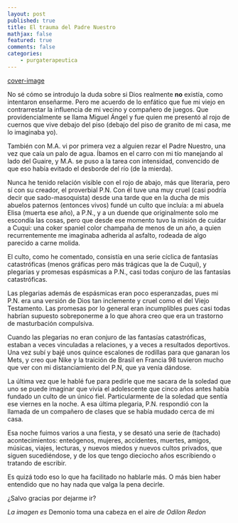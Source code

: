 ```yaml
---
layout: post
published: true
title: El trauma del Padre Nuestro
mathjax: false
featured: true
comments: false
categories: 
    - purgaterapeutica
---
```


[cover-image](https://prnt.sc/kmz2li)

No sé cómo se introdujo la duda sobre si Dios realmente **no** existía, como intentaron enseñarme. Pero me acuerdo de lo enfático que fue mi viejo en contrarrestar la influencia de mi vecino y compañero de juegos. Que providencialmente se llama Miguel Ángel y fue quien me presentó al rojo de cuernos que vive debajo del piso (debajo del piso de granito de mi casa, me lo imaginaba yo).

También con M.A. vi por primera vez a alguien rezar el Padre Nuestro, una vez que caía un palo de agua. Íbamos en el carro con mi tío manejando al lado del Guaire, y M.A. se puso a la tarea con intensidad, convencido de que eso había evitado el desborde del río (de la mierda).

Nunca he tenido relación visible con el rojo de abajo, más que literaria, pero sí con su creador, el proverbial P.N. Con él tuve una muy cruel (casi podría decir que sado-masoquista) desde una tarde que en la ducha de mis abuelos paternos (entonces vivos) fundé un culto que incluía: a mi abuela Elisa (muerta ese año), a P.N., y a un duende que originalmente solo me escondía las cosas, pero que desde ese momento tuvo la misión de cuidar a Cuqui: una coker spaniel color champaña de menos de un año, a quien recurrentemente me imaginaba adherida al asfalto, rodeada de algo parecido a carne molida.

El culto, como he comentado, consistía en una serie cíclica de fantasías catastróficas (menos gráficas pero más trágicas que la de Cuqui), y plegarias y promesas espásmicas a P.N., casi todas conjuro de las fantasías catastróficas.

Las plegarias además de espásmicas eran poco esperanzadas, pues mi P.N. era una versión de Dios tan inclemente y cruel como el del Viejo Testamento. Las promesas por lo general eran incumplibles pues casi todas habrían supuesto sobreponerme a lo que ahora creo que era un trastorno de masturbación compulsiva.

Cuando las plegarias no eran conjuro de las fantasías catastróficas, estaban a veces vinculadas a relaciones, y a veces a resultados deportivos. Una vez subí y bajé unos quince escalones de rodillas para que ganaran los Mets, y creo que Nike y la traición de Brasil en Francia 98 tuvieron mucho que ver con mi distanciamiento del P.N, que ya venía dándose.

La última vez que le hablé fue para pedirle que me sacara de la soledad que uno se puede imaginar que vivía el adolescente que cinco años antes había fundado un culto de un único fiel. Particularmente de la soledad que sentía ese viernes en la noche. A esa última plegaria, P.N. respondió con la llamada de un compañero de clases que se había mudado cerca de mi casa.

Esa noche fuimos varios a una fiesta, y se desató una serie de (tachado) acontecimientos: enteógenos, mujeres, accidentes, muertes, amigos, músicas, viajes, lecturas, y nuevos miedos y nuevos cultos privados, que siguen sucediéndose, y de los que tengo dieciocho años escribiendo o tratando de escribir.

Es quizá todo eso lo que ha facilitado no hablarle más. O más bien haber entendido que no hay nada que valga la pena decirle.

¿Salvo gracias por dejarme ir?

*La imagen es* Demonio toma una cabeza en el aire *de Odilon Redon*
